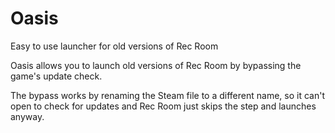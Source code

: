 # Oasis
Easy to use launcher for old versions of Rec Room

Oasis allows you to launch old versions of Rec Room by bypassing the game's update check.

The bypass works by renaming the Steam file to a different name, so it can't open to check for updates and Rec Room just skips the step and launches anyway.
